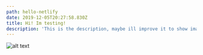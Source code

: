 ```yaml
---
path: hello-netlify
date: 2019-12-05T20:27:58.830Z
title: Hi! Im testing!
description: 'This is the description, maybe ill improve it to show images'
---
```

![alt text](/assets/csharp_logo.png "title")

